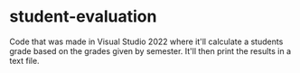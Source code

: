 # student-evaluation
Code that was made in Visual Studio 2022 where it'll calculate a students grade based on the grades given by semester. It'll then print the results in a text file.
